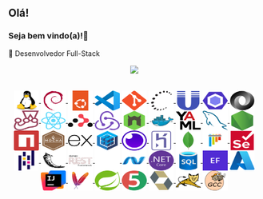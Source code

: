 ## Olá! 
### Seja bem vindo(a)!👋

🔭 Desenvolvedor Full-Stack </br>

<div align="center">

  <a href="https://github.com/p4n1k0">
  <img align="center" height="300em"  align="center" src="https://github-readme-stats.vercel.app/api/top-langs/?username=p4n1k0&layout=compact&langs_count=20&theme=react" />
  
</div>
 <br>
<div  align="center"> 
  <div style="display: inline_block"><br>
  <img align="center" alt="Linux" height="40" width="50" src="https://raw.githubusercontent.com/devicons/devicon/master/icons/linux/linux-original.svg">
  <img align="center" alt="Debian" height="40" width="50" src="https://raw.githubusercontent.com/devicons/devicon/master/icons/debian/debian-original.svg">
  <img align="center" alt="Ubuntu" height="40" width="50" src="https://github.com/devicons/devicon/blob/master/icons/ubuntu/ubuntu-original.svg">
  <img align="center" alt="VScode" height="40" width="50" src="https://github.com/devicons/devicon/blob/master/icons/vscode/vscode-original.svg">
  <img align="center" alt="Git" height="40" width="50" src="https://raw.githubusercontent.com/devicons/devicon/master/icons/git/git-original.svg">
  <img align="center" alt="Ssh" height="40" width="50" src="https://github.com/devicons/devicon/blob/master/icons/ssh/ssh-original.svg">
  <img align="center" alt="Unix" height="40" width="50" src="https://raw.githubusercontent.com/devicons/devicon/master/icons/unix/unix-original.svg">
  <img align="center" alt="Eslint" height="40" width="50" src="https://github.com/devicons/devicon/blob/master/icons/eslint/eslint-original.svg">
  <img align="center" alt="JSON" height="40" width="50" src="https://raw.githubusercontent.com/devicons/devicon/master/icons/json/json-original.svg">
  <img align="center" alt="Jest" height="40" width="50" src="https://github.com/devicons/devicon/blob/master/icons/jest/jest-plain.svg">
  <img align="center" alt="React" height="40" width="50" src="https://raw.githubusercontent.com/devicons/devicon/master/icons/react/react-original.svg">
  <img align="center" alt="ReactRouter" height="40" width="50" src="https://github.com/devicons/devicon/blob/master/icons/reactrouter/reactrouter-original.svg">
  <img align="center" alt="Redux" height="40" width="50" src="https://raw.githubusercontent.com/devicons/devicon/master/icons/redux/redux-original.svg">
  <img align="center" alt="Nodemon" height="40" width="50" src="https://github.com/devicons/devicon/blob/master/icons/nodemon/nodemon-original.svg">
  <img align="center" alt="Docker" height="40" width="50" src="https://raw.githubusercontent.com/devicons/devicon/master/icons/docker/docker-original.svg">
  <img align="center" alt="Yaml" height="40" width="50" src="https://github.com/devicons/devicon/blob/master/icons/yaml/yaml-original.svg">
  <img align="center" alt="MySQL" height="40" width="50" src="https://raw.githubusercontent.com/devicons/devicon/master/icons/mysql/mysql-original.svg">
  <img align="center" alt="Node" height="40" width="50" src="https://raw.githubusercontent.com/devicons/devicon/master/icons/nodejs/nodejs-original.svg">
  <img align="center" alt="NPM" height="40" width="50" src="https://github.com/devicons/devicon/blob/master/icons/npm/npm-original.svg">
  <img align="center" alt="Mocha" height="40" width="50" src="https://github.com/devicons/devicon/blob/master/icons/mocha/mocha-original.svg">
  <img align="center" alt="Express" height="40" width="50" src="https://raw.githubusercontent.com/devicons/devicon/master/icons/express/express-original.svg">
  <img align="center" alt="Sequelize" height="40" width="50" src="https://raw.githubusercontent.com/devicons/devicon/master/icons/sequelize/sequelize-original.svg">
  <img align="center" alt="Insomnia" height="40" width="50" src="https://github.com/devicons/devicon/blob/master/icons/insomnia/insomnia-original.svg">
  <img align="center" alt="Heroku" height="40" width="50" src="https://raw.githubusercontent.com/devicons/devicon/master/icons/heroku/heroku-original.svg">
  <img align="center" alt="MongoDB" height="40" width="50" src="https://github.com/devicons/devicon/blob/master/icons/mongodb/mongodb-original.svg"> 
  <img align="center" alt="Pytest" height="40" width="50" src="https://github.com/devicons/devicon/blob/master/icons/pytest/pytest-original.svg">
  <img align="center" alt="Selenium" height="40" width="50" src="https://github.com/devicons/devicon/blob/master/icons/selenium/selenium-original.svg">
  <img align="center" alt="Pandas" height="40" width="50" src="https://github.com/devicons/devicon/blob/master/icons/pandas/pandas-original.svg">
  <img align="center" alt="Flask" height="40" width="50" src="https://github.com/devicons/devicon/blob/master/icons/flask/flask-original.svg">
  <img align="center" alt="DjangoRest" height="40" width="50" src="https://github.com/devicons/devicon/blob/master/icons/djangorest/djangorest-original.svg">  
  <img align="center" alt="Railway" height="40" width="50" src="https://github.com/devicons/devicon/blob/master/icons/railway/railway-original.svg">
  <img align="center" alt="DotNet" height="40" width="50" src="https://github.com/devicons/devicon/blob/master/icons/dot-net/dot-net-original.svg">
  <img align="center" alt="DotNetcore" height="40" width="50" src="https://github.com/devicons/devicon/blob/master/icons/dotnetcore/dotnetcore-original.svg">
  <img align="center" alt="Azure-Database" height="40" width="50" src="https://github.com/devicons/devicon/blob/master/icons/azuresqldatabase/azuresqldatabase-original.svg">
  <img align="center" alt="Entity-Framework" height="40" width="50" src="https://github.com/devicons/devicon/blob/master/icons/entityframeworkcore/entityframeworkcore-original.svg">
  <img align="center" alt="Azure" height="40" width="50" src="https://raw.githubusercontent.com/devicons/devicon/master/icons/azure/azure-original.svg">
  <img align="center" alt="Intellij" height="40" width="50" src="https://github.com/devicons/devicon/blob/master/icons/intellij/intellij-original.svg">
  <img align="center" alt="Maven" height="40" width="50" src="https://github.com/devicons/devicon/blob/master/icons/maven/maven-original.svg">
  <img align="center" alt="Spring" height="40" width="50" src="https://github.com/devicons/devicon/blob/master/icons/spring/spring-original.svg"> 
  <img align="center" alt="Junit" height="40" width="50" src="https://github.com/devicons/devicon/blob/master/icons/junit/junit-original.svg"> 
  <img align="center" alt="Hibernate" height="40" width="50" src="https://github.com/devicons/devicon/blob/master/icons/hibernate/hibernate-original.svg">
  <img align="center" alt="Tomcat" height="40" width="50" src="https://github.com/devicons/devicon/blob/master/icons/tomcat/tomcat-original.svg">
  <img align="center" alt="Gcc" height="40" width="50" src="https://github.com/devicons/devicon/blob/master/icons/gcc/gcc-original.svg"> 
</div>

   
 
</div>
